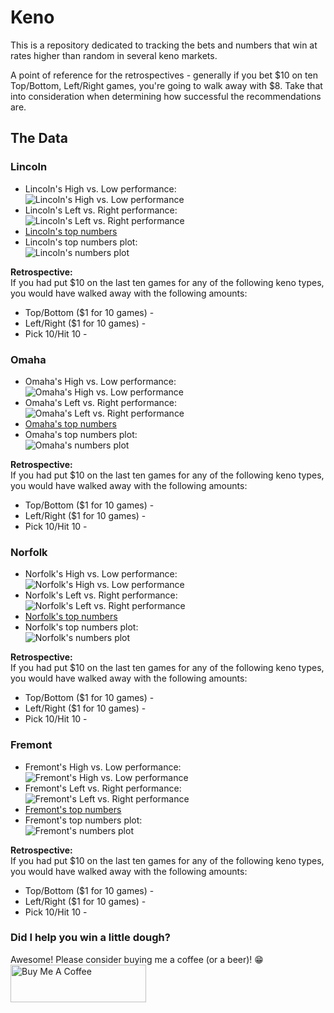 # Keno  

This is a repository dedicated to tracking the bets and numbers that win at rates higher than random in several keno markets.  

A point of reference for the retrospectives - generally if you bet $10 on ten Top/Bottom, Left/Right games, you're going to walk away with $8. Take that into consideration when determining how successful the recommendations are.

## The Data  

### Lincoln  

 - Lincoln's High vs. Low performance:  
 ![Lincoln's High vs. Low performance](https://github.com/azdaly/Keno/blob/main/data/output/lincoln_top_vs_bottom.png)
 - Lincoln's Left vs. Right performance:  
 ![Lincoln's Left vs. Right performance](https://github.com/azdaly/Keno/blob/main/data/output/lincoln_left_vs_right.png)
 - [Lincoln's top numbers](https://github.com/azdaly/Keno/blob/main/data/output/Lincoln_top_numbers.txt)
 - Lincoln's top numbers plot:  
 ![Lincoln's numbers plot](https://github.com/azdaly/Keno/blob/main/data/output/lincoln_top_numbers.png)
 
 **Retrospective:**  
 If you had put $10 on the last ten games for any of the following keno types, you would have walked away with the following amounts:
  - Top/Bottom ($1 for 10 games) - 
  - Left/Right ($1 for 10 games) - 
  - Pick 10/Hit 10 - 
 
### Omaha  

 - Omaha's High vs. Low performance:  
 ![Omaha's High vs. Low performance](https://github.com/azdaly/Keno/blob/main/data/output/omaha_top_vs_bottom.png)
 - Omaha's Left vs. Right performance:  
 ![Omaha's Left vs. Right performance](https://github.com/azdaly/Keno/blob/main/data/output/omaha_left_vs_right.png)
 - [Omaha's top numbers](https://github.com/azdaly/Keno/blob/main/data/output/Omaha_top_numbers.txt)
 - Omaha's top numbers plot:  
 ![Omaha's numbers plot](https://github.com/azdaly/Keno/blob/main/data/output/omaha_top_numbers.png)

 **Retrospective:**  
 If you had put $10 on the last ten games for any of the following keno types, you would have walked away with the following amounts:
  - Top/Bottom ($1 for 10 games) - 
  - Left/Right ($1 for 10 games) - 
  - Pick 10/Hit 10 - 
  
### Norfolk  

 - Norfolk's High vs. Low performance:  
 ![Norfolk's High vs. Low performance](https://github.com/azdaly/Keno/blob/main/data/output/norfolk_top_vs_bottom.png)
 - Norfolk's Left vs. Right performance:  
 ![Norfolk's Left vs. Right performance](https://github.com/azdaly/Keno/blob/main/data/output/norfolk_left_vs_right.png)
 - [Norfolk's top numbers](https://github.com/azdaly/Keno/blob/main/data/output/Norfolk_top_numbers.txt)
 - Norfolk's top numbers plot:  
 ![Norfolk's numbers plot](https://github.com/azdaly/Keno/blob/main/data/output/norfolk_top_numbers.png)

 **Retrospective:**  
 If you had put $10 on the last ten games for any of the following keno types, you would have walked away with the following amounts:
  - Top/Bottom ($1 for 10 games) - 
  - Left/Right ($1 for 10 games) - 
  - Pick 10/Hit 10 - 
  
### Fremont  

 - Fremont's High vs. Low performance:  
 ![Fremont's High vs. Low performance](https://github.com/azdaly/Keno/blob/main/data/output/fremont_top_vs_bottom.png)
 - Fremont's Left vs. Right performance:  
 ![Fremont's Left vs. Right performance](https://github.com/azdaly/Keno/blob/main/data/output/fremont_left_vs_right.png)
 - [Fremont's top numbers](https://github.com/azdaly/Keno/blob/main/data/output/Fremont_top_numbers.txt)
 - Fremont's top numbers plot:  
 ![Fremont's numbers plot](https://github.com/azdaly/Keno/blob/main/data/output/fremont_top_numbers.png)

 **Retrospective:**  
 If you had put $10 on the last ten games for any of the following keno types, you would have walked away with the following amounts:
  - Top/Bottom ($1 for 10 games) - 
  - Left/Right ($1 for 10 games) - 
  - Pick 10/Hit 10 -  

### Did I help you win a little dough?  

Awesome! Please consider buying me a coffee (or a beer)! 😁  
<a href="https://www.buymeacoffee.com/azdaly" target="_blank"><img src="https://cdn.buymeacoffee.com/buttons/v2/default-black.png" alt="Buy Me A Coffee" style="height: 60px !important;width: 217px !important;" ></a>
